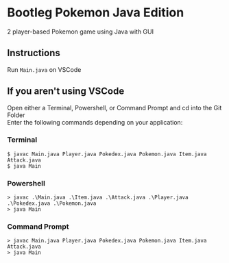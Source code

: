 # Bootleg Pokemon Java Edition
2 player-based Pokemon game using Java with GUI
## Instructions
Run ```Main.java``` on VSCode

## If you aren't using VSCode
Open either a Terminal, Powershell, or Command Prompt and cd into the Git Folder\
Enter the following commands depending on your application:
### Terminal
    $ javac Main.java Player.java Pokedex.java Pokemon.java Item.java Attack.java
    $ java Main
### Powershell
    > javac .\Main.java .\Item.java .\Attack.java .\Player.java .\Pokedex.java .\Pokemon.java
    > java Main
### Command Prompt
    > javac Main.java Player.java Pokedex.java Pokemon.java Item.java Attack.java
    > java Main

